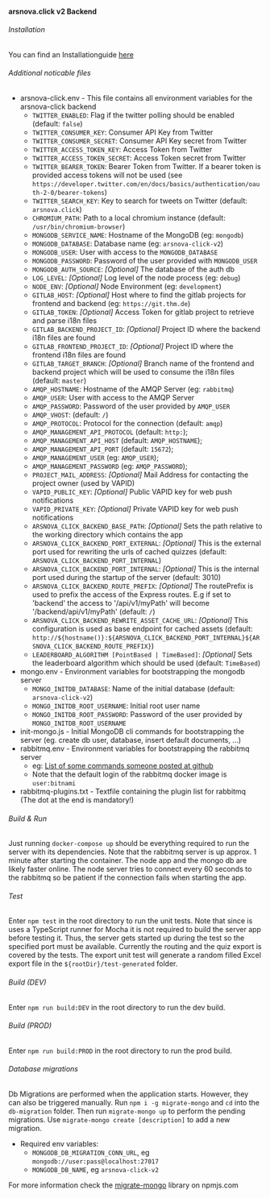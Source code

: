 #### arsnova.click v2 Backend

###### Installation 

You can find an Installationguide [here](https://github.com/thm-projects/arsnova.click-v2/blob/master/Backend-Installationguide.md)  


###### Additional noticable files
- arsnova-click.env - This file contains all environment variables for the arsnova-click backend
    - `TWITTER_ENABLED`: Flag if the twitter polling should be enabled (default: `false`)
    - `TWITTER_CONSUMER_KEY`: Consumer API Key from Twitter
    - `TWITTER_CONSUMER_SECRET`: Consumer API Key secret from Twitter
    - `TWITTER_ACCESS_TOKEN_KEY`: Access Token from Twitter
    - `TWITTER_ACCESS_TOKEN_SECRET`: Access Token secret from Twitter
    - `TWITTER_BEARER_TOKEN`: Bearer Token from Twitter. If a bearer token is provided access tokens will not be used (see `https://developer.twitter.com/en/docs/basics/authentication/oauth-2-0/bearer-tokens`)
    - `TWITTER_SEARCH_KEY`: Key to search for tweets on Twitter (default: `arsnova.click`)
    - `CHROMIUM_PATH`: Path to a local chromium instance (default: `/usr/bin/chromium-browser`)
    - `MONGODB_SERVICE_NAME`: Hostname of the MongoDB (eg: `mongodb`)
    - `MONGODB_DATABASE`: Database name (eg: `arsnova-click-v2`)
    - `MONGODB_USER`: User with access to the `MONGODB_DATABASE`
    - `MONGODB_PASSWORD`: Password of the user provided with `MONGODB_USER`
    - `MONGODB_AUTH_SOURCE`: *[Optional]* The database of the auth db
    - `LOG_LEVEL`: *[Optional]* Log level of the node process (eg: `debug`)
    - `NODE_ENV`: *[Optional]* Node Environment (eg: `development`)
    - `GITLAB_HOST`: *[Optional]* Host where to find the gitlab projects for frontend and backend (eg: `https://git.thm.de`)
    - `GITLAB_TOKEN`: *[Optional]* Access Token for gitlab project to retrieve and parse i18n files
    - `GITLAB_BACKEND_PROJECT_ID`: *[Optional]* Project ID where the backend i18n files are found
    - `GITLAB_FRONTEND_PROJECT_ID`: *[Optional]* Project ID where the frontend i18n files are found
    - `GITLAB_TARGET_BRANCH`: *[Optional]* Branch name of the frontend and backend project which will be used to consume the i18n files (default: `master`)
    - `AMQP_HOSTNAME`: Hostname of the AMQP Server (eg: `rabbitmq`)
    - `AMQP_USER`: User with access to the AMQP Server
    - `AMQP_PASSWORD`: Password of the user provided by `AMQP_USER`
    - `AMQP_VHOST`: (default: `/`)
    - `AMQP_PROTOCOL`: Protocol for the connection (default: `amqp`)
    - `AMQP_MANAGEMENT_API_PROTOCOL` (default: `http:`);
    - `AMQP_MANAGEMENT_API_HOST` (default: `AMQP_HOSTNAME`);
    - `AMQP_MANAGEMENT_API_PORT` (default: `15672`);
    - `AMQP_MANAGEMENT_USER` (eg: `AMQP_USER`);
    - `AMQP_MANAGEMENT_PASSWORD` (eg: `AMQP_PASSWORD`);
    - `PROJECT_MAIL_ADDRESS`: *[Optional]* Mail Address for contacting the project owner (used by VAPID)
    - `VAPID_PUBLIC_KEY`: *[Optional]* Public VAPID key for web push notifications
    - `VAPID_PRIVATE_KEY`: *[Optional]* Private VAPID key for web push notifications
    - `ARSNOVA_CLICK_BACKEND_BASE_PATH`: *[Optional]* Sets the path relative to the working directory which contains the app
    - `ARSNOVA_CLICK_BACKEND_PORT_EXTERNAL`: *[Optional]* This is the external port used for rewriting the urls of cached quizzes (default: `ARSNOVA_CLICK_BACKEND_PORT_INTERNAL`)
    - `ARSNOVA_CLICK_BACKEND_PORT_INTERNAL`: *[Optional]* This is the internal port used during the startup of the server (default: 3010)
    - `ARSNOVA_CLICK_BACKEND_ROUTE_PREFIX`: *[Optional]* The routePrefix is used to prefix the access of the Express routes. E.g if set to 'backend' the access to '/api/v1/myPath' will become '/backend/api/v1/myPath'  (default: `/`)
    - `ARSNOVA_CLICK_BACKEND_REWRITE_ASSET_CACHE_URL`: *[Optional]* This configuration is used as base endpoint for cached assets  (default: `http://${hostname()}:${ARSNOVA_CLICK_BACKEND_PORT_INTERNAL}${ARSNOVA_CLICK_BACKEND_ROUTE_PREFIX}`)
    - `LEADERBOARD_ALGORITHM [PointBased | TimeBased]`: *[Optional]* Sets the leaderboard algorithm which should be used (default: `TimeBased`)
- mongo.env - Environment variables for bootstrapping the mongodb server
    - `MONGO_INITDB_DATABASE`: Name of the initial database (default: `arsnova-click-v2`)
    - `MONGO_INITDB_ROOT_USERNAME`: Initial root user name
    - `MONGO_INITDB_ROOT_PASSWORD`: Password of the user provided by `MONGO_INITDB_ROOT_USERNAME`
- init-mongo.js - Initial MongoDB cli commands for bootstrapping the server (eg. create db user, database, insert default documents, ...)
- rabbitmq.env - Environment variables for bootstrapping the rabbitmq server
    - eg: [List of some commands someone posted at github](https://github.com/docker-library/rabbitmq/issues/138#issuecomment-350081900)
    - Note that the default login of the rabbitmq docker image is `user:bitnami`
- rabbitmq-plugins.txt - Textfile containing the plugin list for rabbitmq (The dot at the end is mandatory!)

###### Build & Run
Just running `docker-compose up` should be everything required to run the server with its dependencies.
Note that the rabbitmq server is up approx. 1 minute after starting the container. The node app and the mongo db
are likely faster online. The node server tries to connect every 60 seconds to the rabbitmq so be patient if
the connection fails when starting the app.

###### Test
Enter `npm test` in the root directory to run the unit tests. 
Note that since is uses a TypeScript runner for Mocha it is not required to build the server app before testing it.
Thus, the server gets started up during the test so the specified port must be available.
Currently the routing and the quiz export is covered by the tests. 
The export unit test will generate a random filled Excel export file in the `${rootDir}/test-generated` folder.

###### Build (DEV)
Enter `npm run build:DEV` in the root directory to run the dev build.

###### Build (PROD)
Enter `npm run build:PROD` in the root directory to run the prod build.

###### Database migrations
Db Migrations are performed when the application starts. However, they can also be triggered manually.
Run `npm i -g migrate-mongo` and `cd` into the `db-migration` folder.
Then run `migrate-mongo up` to perform the pending migrations.
Use `migrate-mongo create [description]` to add a new migration.

- Required env variables:
    - `MONGODB_DB_MIGRATION_CONN_URL`, eg `mongodb://user:pass@localhost:27017`
    - `MONGODB_DB_NAME`, eg `arsnova-click-v2`

For more information check the [migrate-mongo](https://www.npmjs.com/package/migrate-mongo) library on npmjs.com
